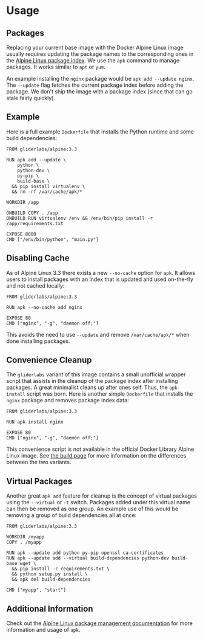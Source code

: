 # Usage

## Packages

Replacing your current base image with the Docker Alpine Linux image usually requires updating the package names to the corresponding ones in the [Alpine Linux package index][packageindex]. We use the `apk` command to manage packages. It works similar to `apt` or `yum`.

An example installing the `nginx` package would be `apk add --update nginx`. The `--update` flag fetches the current package index before adding the package. We don't ship the image with a package index (since that can go stale fairly quickly).

## Example

Here is a full example `Dockerfile` that installs the Python runtime and some build dependencies:

```
FROM gliderlabs/alpine:3.3

RUN apk add --update \
    python \
    python-dev \
    py-pip \
    build-base \
  && pip install virtualenv \
  && rm -rf /var/cache/apk/*

WORKDIR /app

ONBUILD COPY . /app
ONBUILD RUN virtualenv /env && /env/bin/pip install -r /app/requirements.txt

EXPOSE 8080
CMD ["/env/bin/python", "main.py"]
```

## Disabling Cache

As of Alpine Linux 3.3 there exists a new `--no-cache` option for `apk`. It allows users to install packages with an index that is updated and used on-the-fly and not cached locally:

```
FROM gliderlabs/alpine:3.3

RUN apk --no-cache add nginx

EXPOSE 80
CMD ["nginx", "-g", "daemon off;"]
```

This avoids the need to use `--update` and remove `/var/cache/apk/*` when done installing packages.

## Convenience Cleanup

The `gliderlabs` variant of this image contains a small unofficial wrapper script that assists in the cleanup of the package index after installing packages. A great minimalist cleans up after ones self. Thus, the `apk-install` script was born. Here is another simple `Dockerfile` that installs the `nginx` package and removes package index data:

```
FROM gliderlabs/alpine:3.3

RUN apk-install nginx

EXPOSE 80
CMD ["nginx", "-g", "daemon off;"]
```

This convenience script is not available in the official Docker Library Alpine Linux image. See [the build page](/docker-alpine/build) for more information on the differences between the two variants.

## Virtual Packages

Another great `apk add` feature for cleanup is the concept of virtual packages using the `--virtual` or `-t` switch. Packages added under this virtual name can then be removed as one group. An example use of this would be removing a group of build dependencies all at once:

```
FROM gliderlabs/alpine:3.3

WORKDIR /myapp
COPY . /myapp

RUN apk --update add python py-pip openssl ca-certificates
RUN apk --update add --virtual build-dependencies python-dev build-base wget \
  && pip install -r requirements.txt \
  && python setup.py install \
  && apk del build-dependencies

CMD ["myapp", "start"]
```

## Additional Information

Check out the [Alpine Linux package management documentation][apk] for more information and usage of `apk`.

[apk]: http://wiki.alpinelinux.org/wiki/Alpine_Linux_package_management#Update_the_Package_list
[packageindex]: http://pkgs.alpinelinux.org/packages

